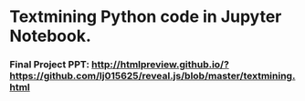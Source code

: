 # Textmining Python code in Jupyter Notebook.
### Final Project PPT: http://htmlpreview.github.io/?https://github.com/lj015625/reveal.js/blob/master/textmining.html